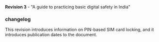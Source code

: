 **Revision 3** - "A guide to practicing basic digital safety in India"

### changelog
This revision introduces information on PIN-based SIM card locking, and it introduces publication dates to the document.
